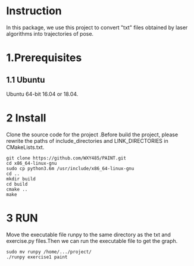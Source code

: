 # Instruction

In this package, we use this project to convert "txt" files obtained by laser algorithms into trajectories of pose.

# 1.Prerequisites

## 1.1 Ubuntu 

  Ubuntu 64-bit 16.04 or 18.04.

# 2 Install 

Clone the source code for the project .Before build the project, please rewrite the paths of  include_directories and LINK_DIRECTORIES in CMakeLists.txt.

```
git clone https://github.com/WXY485/PAINT.git
cd x86_64-linux-gnu
sudo cp python3.6m /usr/include/x86_64-linux-gnu
cd ..
mkdir build
cd build
cmake ..
make
```

# 3 RUN

Move the executable file runpy to the same directory as the txt and exercise.py files.Then we can  run the executable file to get the graph.

```
sudo mv runpy /home/.../project/
./runpy exercise1 paint
```